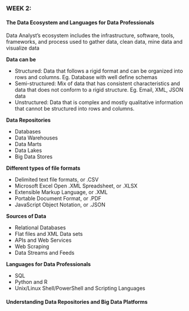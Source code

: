 ### WEEK 2:

#### The Data Ecosystem and Languages for Data Professionals<br>

Data Analyst’s ecosystem includes the infrastructure, software, tools, frameworks, and process used to gather data, clean data, mine data and visualize data<br>

**Data can be**
- Structured: Data that follows a rigid format and can be organized into rows and columns. Eg. Database with well define schemas
- Semi-structured: Mix of data that has consistent characteristics and data that does not conform to a rigid structure. Eg. Email, XML, JSON data
- Unstructured: Data that is complex and mostly qualitative information that cannot be structured into rows and columns.<br>

**Data Repositories**
- Databases
- Data Warehouses
- Data Marts
- Data Lakes
- Big Data Stores<br>

**Different types of file formats**
- Delimited text file formats, or .CSV
- Microsoft Excel Open .XML Spreadsheet, or .XLSX
- Extensible Markup Language, or .XML
- Portable Document Format, or .PDF
- JavaScript Object Notation, or .JSON<br>

**Sources of Data**
- Relational Databases
- Flat files and XML Data sets
- APIs and Web Services
- Web Scraping 
- Data Streams and Feeds<br>

**Languages for Data Professionals**
- SQL
- Python and R
- Unix/Linux Shell/PowerShell and Scripting Languages


#### Understanding Data Repositories and Big Data Platforms

